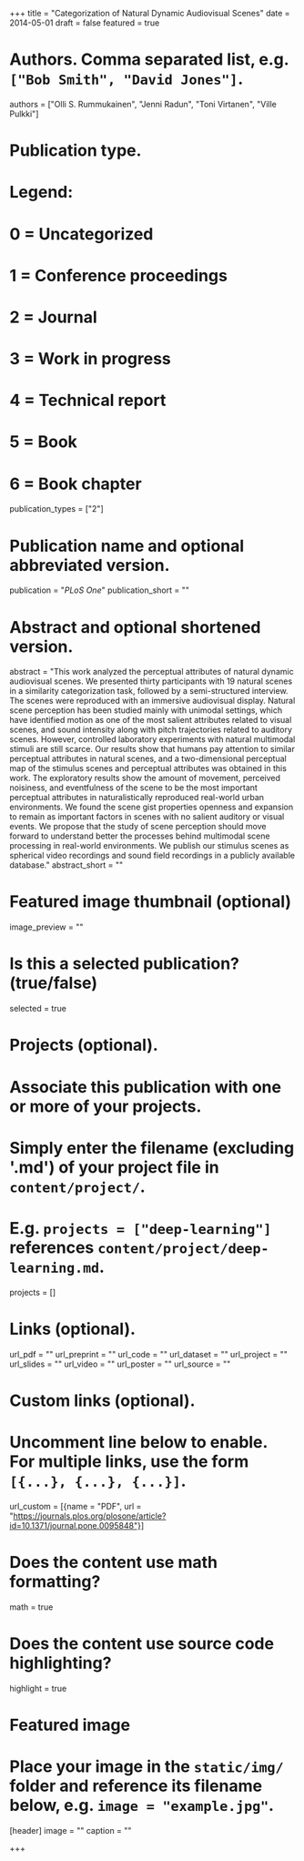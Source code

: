 +++
title = "Categorization of Natural Dynamic Audiovisual Scenes"
date = 2014-05-01
draft = false
featured = true

# Authors. Comma separated list, e.g. `["Bob Smith", "David Jones"]`.
authors = ["Olli S. Rummukainen", "Jenni Radun", "Toni Virtanen", "Ville Pulkki"]

# Publication type.
# Legend:
# 0 = Uncategorized
# 1 = Conference proceedings
# 2 = Journal
# 3 = Work in progress
# 4 = Technical report
# 5 = Book
# 6 = Book chapter
publication_types = ["2"]

# Publication name and optional abbreviated version.
publication = "*PLoS One*"
publication_short = ""

# Abstract and optional shortened version.
abstract = "This work analyzed the perceptual attributes of natural dynamic audiovisual scenes. We presented thirty participants with 19 natural scenes in a similarity categorization task, followed by a semi-structured interview. The scenes were reproduced with an immersive audiovisual display. Natural scene perception has been studied mainly with unimodal settings, which have identified motion as one of the most salient attributes related to visual scenes, and sound intensity along with pitch trajectories related to auditory scenes. However, controlled laboratory experiments with natural multimodal stimuli are still scarce. Our results show that humans pay attention to similar perceptual attributes in natural scenes, and a two-dimensional perceptual map of the stimulus scenes and perceptual attributes was obtained in this work. The exploratory results show the amount of movement, perceived noisiness, and eventfulness of the scene to be the most important perceptual attributes in naturalistically reproduced real-world urban environments. We found the scene gist properties openness and expansion to remain as important factors in scenes with no salient auditory or visual events. We propose that the study of scene perception should move forward to understand better the processes behind multimodal scene processing in real-world environments. We publish our stimulus scenes as spherical video recordings and sound field recordings in a publicly available database."
abstract_short = ""

# Featured image thumbnail (optional)
image_preview = ""

# Is this a selected publication? (true/false)
selected = true

# Projects (optional).
#   Associate this publication with one or more of your projects.
#   Simply enter the filename (excluding '.md') of your project file in `content/project/`.
#   E.g. `projects = ["deep-learning"]` references `content/project/deep-learning.md`.
projects = []

# Links (optional).
url_pdf = ""
url_preprint = ""
url_code = ""
url_dataset = ""
url_project = ""
url_slides = ""
url_video = ""
url_poster = ""
url_source = ""

# Custom links (optional).
#   Uncomment line below to enable. For multiple links, use the form `[{...}, {...}, {...}]`.
url_custom = [{name = "PDF", url = "https://journals.plos.org/plosone/article?id=10.1371/journal.pone.0095848"}]

# Does the content use math formatting?
math = true

# Does the content use source code highlighting?
highlight = true

# Featured image
# Place your image in the `static/img/` folder and reference its filename below, e.g. `image = "example.jpg"`.
[header]
image = ""
caption = ""

+++
